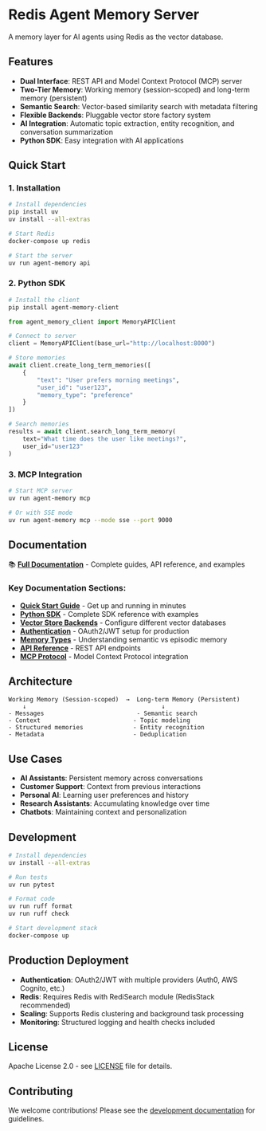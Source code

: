 # Redis Agent Memory Server

A memory layer for AI agents using Redis as the vector database.

## Features

- **Dual Interface**: REST API and Model Context Protocol (MCP) server
- **Two-Tier Memory**: Working memory (session-scoped) and long-term memory (persistent)
- **Semantic Search**: Vector-based similarity search with metadata filtering
- **Flexible Backends**: Pluggable vector store factory system
- **AI Integration**: Automatic topic extraction, entity recognition, and conversation summarization
- **Python SDK**: Easy integration with AI applications

## Quick Start

### 1. Installation

```bash
# Install dependencies
pip install uv
uv install --all-extras

# Start Redis
docker-compose up redis

# Start the server
uv run agent-memory api
```

### 2. Python SDK

```bash
# Install the client
pip install agent-memory-client
```

```python
from agent_memory_client import MemoryAPIClient

# Connect to server
client = MemoryAPIClient(base_url="http://localhost:8000")

# Store memories
await client.create_long_term_memories([
    {
        "text": "User prefers morning meetings",
        "user_id": "user123",
        "memory_type": "preference"
    }
])

# Search memories
results = await client.search_long_term_memory(
    text="What time does the user like meetings?",
    user_id="user123"
)
```

### 3. MCP Integration

```bash
# Start MCP server
uv run agent-memory mcp

# Or with SSE mode
uv run agent-memory mcp --mode sse --port 9000
```

## Documentation

📚 **[Full Documentation](https://redis.github.io/redis-memory-server/)** - Complete guides, API reference, and examples

### Key Documentation Sections:

- **[Quick Start Guide](docs/quick-start.md)** - Get up and running in minutes
- **[Python SDK](docs/python-sdk.md)** - Complete SDK reference with examples
- **[Vector Store Backends](docs/vector-store-backends.md)** - Configure different vector databases
- **[Authentication](docs/authentication.md)** - OAuth2/JWT setup for production
- **[Memory Types](docs/memory-types.md)** - Understanding semantic vs episodic memory
- **[API Reference](docs/api.md)** - REST API endpoints
- **[MCP Protocol](docs/mcp.md)** - Model Context Protocol integration

## Architecture

```
Working Memory (Session-scoped)  →  Long-term Memory (Persistent)
    ↓                                      ↓
- Messages                          - Semantic search
- Context                          - Topic modeling
- Structured memories              - Entity recognition
- Metadata                         - Deduplication
```

## Use Cases

- **AI Assistants**: Persistent memory across conversations
- **Customer Support**: Context from previous interactions
- **Personal AI**: Learning user preferences and history
- **Research Assistants**: Accumulating knowledge over time
- **Chatbots**: Maintaining context and personalization

## Development

```bash
# Install dependencies
uv install --all-extras

# Run tests
uv run pytest

# Format code
uv run ruff format
uv run ruff check

# Start development stack
docker-compose up
```

## Production Deployment

- **Authentication**: OAuth2/JWT with multiple providers (Auth0, AWS Cognito, etc.)
- **Redis**: Requires Redis with RediSearch module (RedisStack recommended)
- **Scaling**: Supports Redis clustering and background task processing
- **Monitoring**: Structured logging and health checks included

## License

Apache License 2.0 - see [LICENSE](LICENSE) file for details.

## Contributing

We welcome contributions! Please see the [development documentation](docs/development.md) for guidelines.
